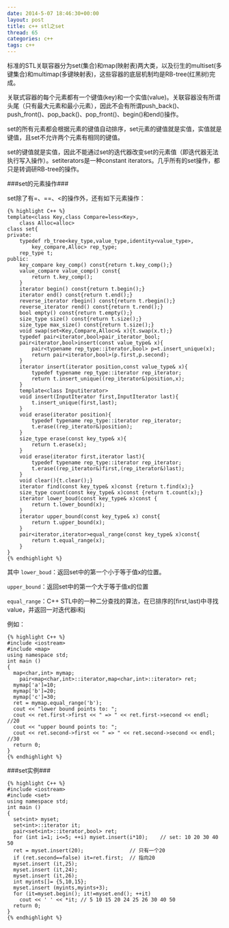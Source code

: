 ```yaml
---
date: 2014-5-07 18:46:30+00:00
layout: post
title: c++ stl之set
thread: 65
categories: c++
tags: c++
---
```


标准的STL关联容器分为set(集合)和map(映射表)两大类，以及衍生的multiset(多键集合)和multimap(多键映射表)，这些容器的底层机制均是RB-tree(红黑树)完成。

关联式容器的每个元素都有一个键值(key)和一个实值(value)。关联容器没有所谓头尾（只有最大元素和最小元素），因此不会有所谓push_back()、push_front()、pop_back()、pop_front()、begin()和end()操作。

set的所有元素都会根据元素的键值自动排序，set元素的键值就是实值，实值就是键值，且set不允许两个元素有相同的键值。

set的键值就是实值，因此不能通过set的迭代器改变set的元素值（即迭代器无法执行写入操作）。setiterators是一种constant iterators。几乎所有的set操作，都只是转调研RB-tree的操作。


###set的元素操作###

set除了有=、==、<的操作外，还有如下元素操作：

	{% highlight C++ %}
	template<class Key,class Compare=less<Key>,
		class Alloc=alloc>
	class set{
	private:
		typedef rb_tree<key_type,value_type,identity<value_type>,
			key_compare,Alloc> rep_type;
		rep_type t;
	public:
		key_compare key_comp() const{return t.key_comp();}
		value_compare value_comp() const{
			return t.key_comp();
		}
		iterator begin() const{return t.begin();}
		iterator end() const{return t.end();}
		reverse_iterator rbegin() const{return t.rbegin();}
		reverse_iterator rend() const{return t.rend();}
		bool empty() const{return t.empty();}
		size_type size() const{return t.size();}
		size_type max_size() const{return t.size();}
		void swap(set<Key,Compare,Alloc>& x){t.swap(x.t);}
		typedef pair<iterator,bool>pair_iterator_bool;
		pair<iterator,bool>insert(const value_type& x){
			pair<typename rep_type::iterator,bool> p=t.insert_unique(x);
			return pair<iterator,bool>(p.first,p.second);
		}
		iterator insert(iterator position,const value_type& x){
			typedef typename rep_type::iterator rep_iterator;
			return t.insert_unique((rep_iterator&)position,x);
		}
		template<class Inputiterator>
		void insert(InputIterator first,InputIterator last){
			t.insert_unique(first,last);
		}
		void erase(iterator position){
			typedef typename rep_type::iterator rep_iterator;
			t.erase((rep_iterator&)position);
		}
		size_type erase(const key_type& x){
			return t.erase(x);
		}
		void erase(iterator first,iterator last){
			typedef typename rep_type::iterator rep_iterator;
			t.erase((rep_iterator&)first,(rep_iterator&)last);
		}
		void clear(){t.clear();}
		iterator find(const key_type& x)const {return t.find(x);}
		size_type count(const key_type& x)const {return t.count(x);}
		iterator lower_boud(const key_type& x)const {
			return t.lower_bound(x);
		}
		iterator upper_bound(const key_type& x) const{
			return t.upper_bound(x);
		}
		pair<iterator,iterator>equal_range(const key_type& x)const{
			return t.equal_range(x);
		}
	}
	{% endhighlight %}

其中
`lower_boud`：返回set中的第一个小于等于值x的位置。

`upper_bound`：返回set中的第一个大于等于值x的位置

`equal_range`：C++ STL中的一种二分查找的算法，在已排序的[first,last)中寻找value，并返回一对迭代器i和j

例如：

	{% highlight C++ %}
	#include <iostream>
	#include <map>
	using namespace std;
	int main ()
	{
	  map<char,int> mymap;
	  	pair<map<char,int>::iterator,map<char,int>::iterator> ret;
	  mymap['a']=10;
	  mymap['b']=20;
	  mymap['c']=30;
	  ret = mymap.equal_range('b');
	  cout << "lower bound points to: ";
	  cout << ret.first->first << " => " << ret.first->second << endl; //20
	  cout << "upper bound points to: ";
	  cout << ret.second->first << " => " << ret.second->second << endl; //30
	  return 0;
	}
	{% endhighlight %}

###set实例###
	
	{% highlight C++ %}
	#include <iostream>
	#include <set>
	using namespace std;
	int main ()
	{
	  set<int> myset;
	  set<int>::iterator it;
	  pair<set<int>::iterator,bool> ret;
	  for (int i=1; i<=5; ++i) myset.insert(i*10);    // set: 10 20 30 40 50
	  ret = myset.insert(20);               // 只有一个20
	  if (ret.second==false) it=ret.first;  // 指向20
	  myset.insert (it,25);                  
	  myset.insert (it,24);                 
	  myset.insert (it,26);                 
	  int myints[]= {5,10,15};              
	  myset.insert (myints,myints+3);
	  for (it=myset.begin(); it!=myset.end(); ++it)
	    cout << ' ' << *it; // 5 10 15 20 24 25 26 30 40 50
	  return 0;
	}
	{% endhighlight %}

